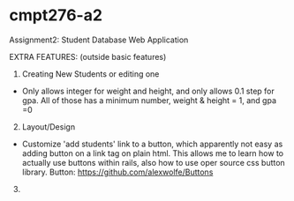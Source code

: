 # cmpt276-a2
Assignment2: Student Database Web Application

EXTRA FEATURES: (outside basic features)

1. Creating New Students or editing one
  - Only allows integer for weight and height, and only allows 0.1 step for gpa. All of those has a minimum number, weight & height = 1, and gpa =0
2. Layout/Design
  - Customize 'add students' link to a button, which apparently not easy as adding button on a link tag on plain html.
    This allows me to learn how to actually use buttons within rails, also how to use oper source css button library.
    Button: https://github.com/alexwolfe/Buttons
3.     
